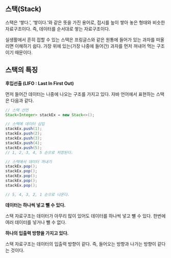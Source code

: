 ## 스택(Stack)

스택은 ‘쌓다.’, ‘쌓이다.’와 같은 뜻을 가진 용어로, 접시를 높이 쌓아 놓은 형태와 비슷한 자료구조이다. 즉, 데이터를 순서대로 쌓는 자료구조이다.

실생활에서 흔히 접할 수 있는 스택은 프링글스와 같은 원통에 들어가 있는 과자를 떠올리면 이해하기 쉽다. 가장 위에 있는(가장 나중에 들어간) 과자를 먼저 꺼내어 먹는 구조이기 때문이다.

## 스택의 특징

**후입선출 (LIFO : Last In First Out)**

먼저 들어간 데이터는 나중에 나오는 구조를 가지고 있다. 자바 언어에서 표현하는 스택은 다음과 같다.

```java
// 스택 선언
Stack<Integer> stackEx = new Stack<>();

// 스택에 데이터 삽입
stackEx.push(1);
stackEx.push(2);
stackEx.push(3);
stackEx.push(4);
stackEx.push(5);
// 1, 2, 3, 4, 5 순으로 저장된다.

// 스택에서 데이터 꺼내기
stackEx.pop();
stackEx.pop();
stackEx.pop();
stackEx.pop();
stackEx.pop();

// 5, 4, 3, 2, 1 순으로 나온다.
```

**데이터는 하나씩 넣고 뺄 수 있다.**

스택 자료구조는 데이터가 아무리 많이 있어도 데이터를 하나씩 넣고 뺼 수 있다. 한번에 여러 데이터를 넣거나 뺼 수 없다.

**하나의 입출력 방향을 가지고 있다.**

스택 자료구조는 데이터의 입출력 방향이 같다. 즉, 들어오는 방향과 나가는 방향이 같다는 것이다.